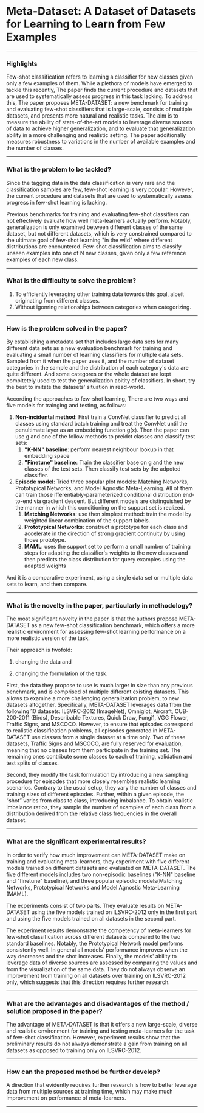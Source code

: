 # Meta-Dataset: A Dataset of Datasets for Learning to Learn from Few Examples

---

### Highlights

Few-shot classification refers to learning a classifier for new classes given only a few examples of them. While a plethora of models have emerged to tackle this recently, The paper finds the current procedure and datasets that are used to systematically assess progress in this task lacking. To address this, The paper proposes META-DATASET: a new benchmark for training and evaluating few-shot classifiers that is large-scale, consists of multiple datasets, and presents more natural and realistic tasks. The aim is to measure the ability of state-of-the-art models to leverage diverse sources of data to achieve higher generalization, and to evaluate that generalization ability in a more challenging and realistic setting. The paper additionally measures robustness to variations in the number of available examples and the number of classes.

---

### What is the problem to be tackled?

Since the tagging data in the data classification is very rare and the classification samples are few, few-shot learning is very popular. However, the current procedure and datasets that are used to systematically assess progress in few-shot learning is lacking.

Previous benchmarks for training and evaluating few-shot classifiers can not effectively evaluate how well meta-learners actually perform. Notably, generalization is only examined between different classes of the same dataset, but not different datasets, which is very constrained compared to the ultimate goal of few-shot learning "in the wild" where different distributions are encountered. Few-shot classification aims to classify unseen examples into one of N new classes, given only a few reference examples of each new class. 

---

### What is the difficulty to solve the problem?

1. To efficiently leveraging other training data towards this goal, albeit originating from different classes.
2. Without igonring relationships between categories when categorizing.

---

### How is the problem solved in the paper?

By establishing a metadata set that includes large data sets for many different data sets as a new evaluation benchmark for training and evaluating a small number of learning classifiers for multiple data sets. Sampled from it when the paper uses it, and the number of dataset categories in the sample and the distribution of each category's data are quite different. And some categores or the whole dataset are kept compltetely used to test the generalization abitity of classifiers. In short, try the best to imitate the datasets' situation in read-world.

According the approaches to few-shot learning, There are two ways and five models for trainging and testing, as follows:

1. **Non-incidental method**: First train a ConvNet classifier to predict all classes using standard batch training and treat the ConvNet until the penultimate layer as an embedding function g(x). Then the paper can use g and one of the follow methods to preidct classes and classify test sets:
   1. **"K-NN" baseline**: perform nearest neighbour lookup in that embedding space
   2. **"Finetune" baseline**: Train the classifier base on g and the new classes of the test sets. Then classify test sets by the adpoted classifier.
2. **Episode model**: Tried three popular plot models: Matching Networks, Prototypical Networks, and Model Agnostic Meta-Learning. All of them can train those ifferentiably-parameterized conditional distribution end-to-end via gradient descent. But different models are distinguished by the manner in which this conditioning on the support set is realized.
   1. **Matching Networks**: use then simplest method: train the model by weighted linear combination of the support labels.
   2. **Prototypical Networks**: construct a prototype for each class and accelerate in the direction of strong gradient continuity by using those prototype.
   3. **MAML**: uses the support set to perform a small number of training steps for adapting the classifier's weights to the new classes and then predicts the class distribution for query examples using the adapted weights

And it is a comparative experiment, using a single data set or multiple data sets to learn, and then compare.

---

### What is the novelty in the paper, particularly in methodology?

The most significant novelty in the paper is that the authors propose META-DATASET as a new few-shot classification benchmark, which offers a more realistic environment for assessing few-shot learning performance on a more realistic version of the task.

Their approach is twofold: 

1. changing the data and 

2. changing the formulation of the task.

First, the data they propose to use is much larger in size than any previous benchmark, and is comprised of multiple different existing datasets. This allows to examine a more challenging generalization problem, to new datasets altogether. Specifically, META-DATASET leverages data from the following 10 datasets: ILSVRC-2012 (ImageNet), Omniglot, Aircraft, CUB-200-2011 (Birds), Describable Textures, Quick Draw, Fungi1, VGG Flower, Traffic Signs, and MSCOCO. However, to ensure that episodes correspond to realistic classification problems, all episodes generated in META-DATASET use classes from a single dataset at a time only. Two of these datasets, Traffic Signs and MSCOCO, are fully reserved for evaluation, meaning that no classes from them participate in the training set. The remaining ones contribute some classes to each of training, validation and test splits of classes.

Second, they modify the task formulation by introducing a new sampling procedure for episodes that more closely resembles realistic learning scenarios. Contrary to the usual setup, they vary the number of classes and training sizes of different episodes. Further, within a given episode, the “shot” varies from class to class, introducing imbalance. To obtain realistic imbalance ratios, they sample the
number of examples of each class from a distribution derived from the relative class frequencies in the overall dataset.

---

### What are the significant experimental results?

In order to verify how much improvement can META-DATASET make on training and evaluating meta-learners, they experiment with five different models trained on different datasets and evaluated on META-DATASET. The five different models includes two non-episodic baselines ("K-NN" baseline and "finetune" baseline), and three popular episodic models(Matching Networks, Prototypical Networks and Model Agnostic Meta-Learning (MAML). 

The experiments consist of two parts. They evaluate results on META-DATASET using the five models trained on ILSVRC-2012 only in the first part and using the five models trained on all datasets in the second part.  

The experiment results demonstrate the competency of meta-learners for few-shot classification across different datasets compared to the two standard baselines. Notably, the Prototypical Network model performs consistently well. In general all models' performance improves when the way decreases and the shot increases. Finally, the models' ability to leverage data of diverse sources are assessed by comparing the values and from the visualization of the same data. They do not always observe an improvement from training on all datasets over training on ILSVRC-2012 only, which suggests that this direction requires further research. 

---

### What are the advantages and disadvantages of the method / solution proposed in the paper?

The advantage of META-DATASET is that it offers a new large-scale, diverse and realistic environment for training and testing meta-learners for the task of few-shot classification. However, experiment results show that the preliminary results do not always demonstrate a gain from training on all datasets as opposed to training only on ILSVRC-2012.

---

### How can the proposed method be further develop?

A direction that evidently requires further research is how to better leverage data from multiple sources at training time, which may make much improvement on performance of meta-learners.

---